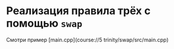 # Реализация правила трёх с помощью `swap`

Смотри пример [main.cpp](course://5 trinity/swap/src/main.cpp)
